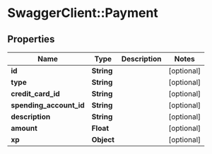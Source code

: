 # SwaggerClient::Payment

## Properties
Name | Type | Description | Notes
------------ | ------------- | ------------- | -------------
**id** | **String** |  | [optional] 
**type** | **String** |  | [optional] 
**credit_card_id** | **String** |  | [optional] 
**spending_account_id** | **String** |  | [optional] 
**description** | **String** |  | [optional] 
**amount** | **Float** |  | [optional] 
**xp** | **Object** |  | [optional] 


